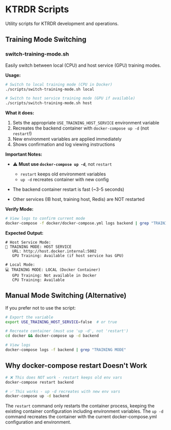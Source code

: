 # KTRDR Scripts

Utility scripts for KTRDR development and operations.

## Training Mode Switching

### switch-training-mode.sh

Easily switch between local (CPU) and host service (GPU) training modes.

**Usage:**

```bash
# Switch to local training mode (CPU in Docker)
./scripts/switch-training-mode.sh local

# Switch to host service training mode (GPU if available)
./scripts/switch-training-mode.sh host
```

**What it does:**

1. Sets the appropriate `USE_TRAINING_HOST_SERVICE` environment variable
2. Recreates the backend container with `docker-compose up -d` (not `restart`!)
3. New environment variables are applied immediately
4. Shows confirmation and log viewing instructions

**Important Notes:**

- ⚠️ **Must use `docker-compose up -d`**, not `restart`
  - `restart` keeps old environment variables
  - `up -d` recreates container with new config

- The backend container restart is fast (~3-5 seconds)
- Other services (IB host, training host, Redis) are NOT restarted

**Verify Mode:**

```bash
# View logs to confirm current mode
docker-compose -f docker/docker-compose.yml logs backend | grep "TRAINING MODE"
```

**Expected Output:**

```
# Host Service Mode:
🚀 TRAINING MODE: HOST SERVICE
   URL: http://host.docker.internal:5002
   GPU Training: Available (if host service has GPU)

# Local Mode:
💻 TRAINING MODE: LOCAL (Docker Container)
   GPU Training: Not available in Docker
   CPU Training: Available
```

## Manual Mode Switching (Alternative)

If you prefer not to use the script:

```bash
# Export the variable
export USE_TRAINING_HOST_SERVICE=false  # or true

# Recreate container (must use 'up -d', not 'restart')
cd docker && docker-compose up -d backend

# View logs
docker-compose logs -f backend | grep "TRAINING MODE"
```

## Why docker-compose restart Doesn't Work

```bash
# ❌ This does NOT work - restart keeps old env vars
docker-compose restart backend

# ✅ This works - up -d recreates with new env vars
docker-compose up -d backend
```

The `restart` command only restarts the container process, keeping the existing container configuration including environment variables. The `up -d` command recreates the container with the current docker-compose.yml configuration and environment.
